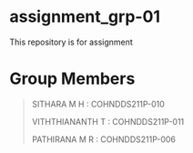 # assignment_grp-01
This repository is for assignment

# Group Members
> SITHARA M H	: COHNDDS211P-010
> 
> VITHTHIANANTH T	: COHNDDS211P-011
> 
> PATHIRANA M R	: COHNDDS211P-006
